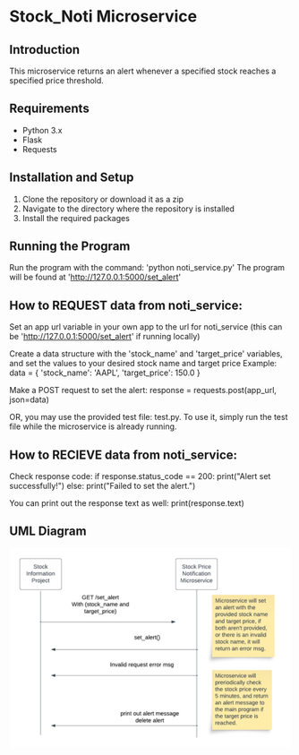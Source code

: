 # Stock_Noti Microservice

## Introduction
This microservice returns an alert whenever a specified stock reaches a specified price threshold.

## Requirements
- Python 3.x
- Flask
- Requests

## Installation and Setup
1. Clone the repository or download it as a zip
2. Navigate to the directory where the repository is installed
3. Install the required packages

## Running the Program
Run the program with the command: 'python noti_service.py'
The program will be found at 'http://127.0.0.1:5000/set_alert'

## How to REQUEST data from noti_service:
Set an app url variable in your own app to the url for noti_service
(this can be 'http://127.0.0.1:5000/set_alert' if running locally)

Create a data structure with the 'stock_name' and 'target_price' variables, and set the values to your desired stock name and target price
Example:
data = {
    'stock_name': 'AAPL',
    'target_price': 150.0
}

Make a POST request to set the alert:
response = requests.post(app_url, json=data)

OR, you may use the provided test file: test.py.
To use it, simply run the test file while the microservice is already running.

## How to RECIEVE data from noti_service:
Check response code:
if response.status_code == 200:
    print("Alert set successfully!")
else:
    print("Failed to set the alert.")

You can print out the response text as well:
print(response.text)

## UML Diagram
![UML Diagram](UML_Diagram.png)

